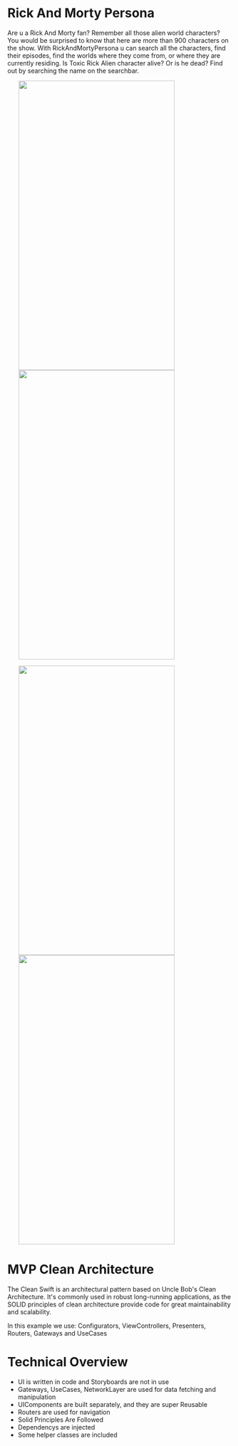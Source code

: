 # Rick And Morty Persona
Are u a Rick And Morty fan? Remember all those alien world characters? 
You would be surprised to know that here are more than 900 characters on the show.
With RickAndMortyPersona u can search all the characters, find their episodes, 
find the worlds where they come from, or where they are currently residing.
Is Toxic Rick Alien character alive? Or is he dead? Find out by searching the name on the searchbar.

<p float="center">
<img src="https://user-images.githubusercontent.com/82881089/212199860-fe6c8ed9-e87a-4322-8f21-05bec12079d6.png" width="350" height="650" hspace="25">
<img src="https://user-images.githubusercontent.com/82881089/212199205-c95adc3f-daa6-47fe-ad1e-35383e25ea2b.png" width="350" height="650" hspace="25">
</p>
<p float="center">
<img src="https://user-images.githubusercontent.com/82881089/212199220-2d6aa30a-6b31-421c-b51c-3ec7ff5af53e.png" width="350" height="650" hspace="25">
<img src="https://user-images.githubusercontent.com/82881089/212199250-54c34413-b394-4079-be1c-cb4347a4d3ab.png" width="350" height="650" hspace="25">
</p>


# MVP Clean Architecture
The Clean Swift is an architectural pattern based on Uncle Bob's Clean Architecture. 
It's commonly used in robust long-running applications, 
as the SOLID principles of clean architecture provide code for great maintainability and scalability.

In this example we use:
Configurators,
ViewControllers,
Presenters,
Routers,
Gateways and
UseCases

# Technical Overview
- UI is written in code and Storyboards are not in use
- Gateways, UseCases, NetworkLayer are used for data fetching and manipulation
- UIComponents are built separately, and they are super Reusable
- Routers are used for navigation
- Solid Principles Are Followed
- Dependencys are injected
- Some helper classes are included
